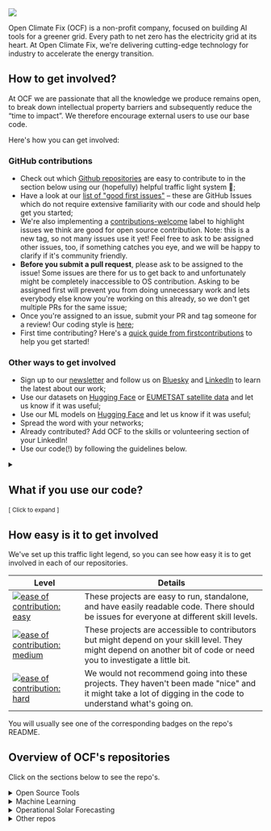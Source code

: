 
<img src="https://cdn.prod.website-files.com/62d92550f6774db58d441cca/6324a2038936ecda71599a8b_OCF_Logo_black_trans.png" style="background-color:white;" />

Open Climate Fix (OCF) is a non-profit company, focused on building AI tools for a greener grid.
Every path to net zero has the electricity grid at its heart.
At Open Climate Fix, we're delivering cutting-edge technology for industry to accelerate the energy transition.

## How to get involved?
At OCF we are passionate that all the knowledge we produce remains open, to break down intellectual property barriers and subsequently reduce the “time to impact”. We therefore encourage external users to use our base code.

Here's how you can get involved:

### GitHub contributions

* Check out which [Github repositories](https://github.com/openclimatefix?view_as=public#overview-of-ocfs-repositories) are easy to contribute to in the section below using our (hopefully) helpful traffic light system 🚦;
* Have a look at our [list of "good first issues"](https://github.com/search?l=&p=1&q=user%3Aopenclimatefix+label%3A%22good+first+issue%22&ref=advsearch&type=Issues&utf8=%E2%9C%93&state=open) – these are GitHub Issues which do not require extensive familiarity with our code and should help get you started;
* We're also implementing a [contributions-welcome](https://github.com/search?q=user%3Aopenclimatefix+label%3A%22contributions-welcome%22&ref=advsearch&type=issues&utf8=%E2%9C%93&state=open) label to highlight issues we think are good for open source contribution. Note: this is a new tag, so not many issues use it yet! Feel free to ask to be assigned other issues, too, if something catches you eye, and we will be happy to clarify if it's community friendly.
* **Before you submit a pull request**, please ask to be assigned to the issue! Some issues are there for us to get back to and unfortunately might be completely inaccessible to OS contribution. Asking to be assigned first will prevent you from doing unnecessary work and lets everybody else know you're working on this already, so we don't get multiple PRs for the same issue;
* Once you're assigned to an issue, submit your PR and tag someone for a review! Our coding style is [here](https://github.com/openclimatefix/.github/blob/main/coding_style.md);
* First time contributing? Here's a [quick guide from firstcontributions](https://github.com/firstcontributions/first-contributions) to help you get started!

### Other ways to get involved
* Sign up to our [newsletter](https://ocfnews.substack.com/?utm_source=substack&utm_medium=web&utm_campaign=substack_profile) and follow us on [Bluesky](https://bsky.app/profile/openclimatefix.org) and [LinkedIn](https://www.linkedin.com/company/19123036/admin/) to learn the latest about our work;
* Use our datasets on [Hugging Face](https://huggingface.co/openclimatefix) or [EUMETSAT satellite data](https://console.cloud.google.com/marketplace/product/bigquery-public-data/eumetsat-seviri-rss?hl=en-GB&project=solar-pv-nowcasting) and let us know if it was useful;
* Use our ML models on [Hugging Face](https://huggingface.co/openclimatefix) and let us know if it was useful;
* Spread the word with your networks;
* Already contributed? Add OCF to the skills or volunteering section of your LinkedIn!
* Use our code(!) by following the guidelines below.


<details><summary><a>
  <h2>What if you use our code?</h2> <small>[ Click to expand ]</small>
</a></summary>

In order for us to understand the use of our models, and to demonstrate impact to future funders, it is invaluable for us to know who is using the code and, if possible, how.

We licence the code in this repository under a permissive MIT licence and if you are using the code or deriving from it, we request that you attribute the use of Open Climate Fix’s work in your product by adding the text below:

#### 'original code by [Open Climate Fix](https://github.com/openclimatefix)'

If you're a contributor, we'd love for you to share your work! We ask our community to refer to themselves as an Open Climate Fix Community Contributor, specifically across social media channels and on personal CVs or portfolios.

</details>

## How easy is it to get involved
We've set up this traffic light legend, so you can see how easy it is to get involved in each of our repositories.


| Level | Details|
|--- | ---- |
|[![ease of contribution: easy](https://img.shields.io/badge/ease%20of%20contribution:%20easy-32bd50)](https://github.com/openclimatefix/ocf-meta-repo?tab=readme-ov-file#how-easy-is-it-to-get-involved) | These projects are easy to run, standalone, and have easily readable code. There should be issues for everyone at different skill levels.                         |
| [![ease of contribution: medium](https://img.shields.io/badge/ease%20of%20contribution:%20medium-f4900c)](https://github.com/openclimatefix/ocf-meta-repo?tab=readme-ov-file#how-easy-is-it-to-get-involved)  | These projects are accessible to contributors but might depend on your skill level. They might depend on another bit of code or need you to investigate a little bit.
| [![ease of contribution: hard](https://img.shields.io/badge/ease%20of%20contribution:%20hard-bb2629)](https://github.com/openclimatefix/ocf-meta-repo?tab=readme-ov-file#how-easy-is-it-to-get-involved) | We would not recommend going into these projects. They haven't been made "nice" and it might take a lot of digging in the code to understand what's going on.      |

You will usually see one of the corresponding badges on the repo's README.


## Overview of OCF's repositories

Click on the sections below to see the repo's.

<details><summary><a>Open Source Tools</a></summary>

| Repo                                                                                                     | Description                           | Main Developer                                     | Easy to contribute ? |
|----------------------------------------------------------------------------------------------------------|---------------------------------------|----------------------------------------------------| --- |
| [Open-Source-Quartz-Solar-Forecast](https://github.com/openclimatefix/Open-Source-Quartz-Solar-Forecast) | Open Source Solar Site Level Forecast | [Zak Watts](https://github.com/zakwatts) and [Peter Dudfield](https://github.com/peterdudfield)           | 🟢
| [NWP consumer](https://github.com/openclimatefix/nwp-consumer)                                           | Microservice for consuming NWP data.  | [Sol Cotton](https://github.com/devsjc) and [Peter Dudfield](https://github.com/peterdudfield)           | 🟢
| [Elexonpy](https://github.com/openclimatefix/elexonpy)                                                   | Python wrapper for UK Elexon data     | [Peter Dudfield](https://github.com/peterdudfield) | 🟢
| [open-data-pvnet](https://github.com/openclimatefix/open-data-pvnet)     | Solar Forecasting using PVNet on Open Data    | [Sukhil Patel](https://github.com/Sukh-P) and [Peter Dudfield](https://github.com/peterdudfield)| 🟢

</details>

<details><summary><a>Machine Learning</a></summary>

### Main repositories for our ML experiments

| Repo                                                                       | Description                                                                                                                                                                                                                                                                                                                              | Main Developer                                     | Easy to contribute? |
|----------------------------------------------------------------------------|------------------------------------------------------------------------------------------------------------------------------------------------------------------------------------------------------------------------------------------------------------------------------------------------------------------------------------------|----------------------------------------------------|---------------------|
| [ocf-data-sampler](https://github.com/openclimatefix/ocf-data-sampler)                   | Library for creating samples suitable for ML from weather and power datasets | [James Fulton](https://github.com/dfulu) and [Alex Udaltsova](https://github.com/AUdaltsova) | 🟢
| [PVnet](https://github.com/openclimatefix/pvnet)                           | PV net main repo | [James Fulton](https://github.com/dfulu), [Sukhil Patel](https://github.com/Sukh-P) and [Alex Udaltsova](https://github.com/AUdaltsova) | 🔴
| [PVNet-summation](https://github.com/openclimatefix/PVNet-summation)       | This project is used for training a model to sum the GSP predictions of PVNet into a national estimate     | [James Fulton](https://github.com/dfulu) and [Felix Peretz](https://github.com/felix-e-h-p) | 🔴                 |
| [pv-site-prediction](https://github.com/openclimatefix/pv-site-prediction) | ML experiments and models for SBRI project | [Zak Watts](https://github.com/zakwatts) and [Peter Dudfield](https://github.com/peterdudfield) | 🔴
| [UK PV National XG](https://github.com/openclimatefix/uk-pv-national-xg)   | National GSP PV forecasting using Gradient Boosted Methods.     | [Peter Dudfield](https://github.com/peterdudfield) and [Sukhil Patel](https://github.com/Sukh-P)  | 🔴                 |

### PyTorch implementations of ML models from the literature

| Repo                                                                         | Description  |    Main Developer      | Easy to contribute ? |
|------------------------------------------------------------------------------|------------------------|-------| --- |
| [Graph Weather](https://github.com/openclimatefix/graph_weather)         | PyTorch implementation of Ryan Keisler's 2022 "Forecasting Global Weather with Graph Neural Networks" paper (https://arxiv.org/abs/2202.07575) | [Jacob Bieker](https://github.com/jacobbieker) | 🟢
| [MetNet](https://github.com/openclimatefix/metnet)                           | PyTorch Implementation of Google Research's MetNet ([Sønderby et al. 2020](https://arxiv.org/abs/2003.12140)), inspired from Thomas Capelle's [metnet_pytorch](https://github.com/tcapelle/metnet_pytorch/tree/master/metnet_pytorch). | [Jacob Bieker](https://github.com/jacobbieker) | 🟢
| [Skillful Nowcasting](https://github.com/openclimatefix/skillful_nowcasting) | Implementation of DeepMind's Skillful Nowcasting GAN ([Ravuri et al. 2021](https://arxiv.org/abs/2104.00954)) in PyTorch Lightning. | [Jacob Bieker](https://github.com/jacobbieker) | 🟠
| [Perceiver Pytorch](https://github.com/openclimatefix/perceiver-pytorch)     | Implementation of DeepMind's Perceiver ([Jaegle et al. 2021](https://arxiv.org/abs/2103.03206)) and Perceiver IO ([Jaegle et al. 2021](https://arxiv.org/abs/2107.14795)) in Pytorch. Forked from [lucidrains/perceiver-pytorch](https://github.com/lucidrains/perceiver-pytorch) |[Jack Kelly](https://github.com/JackKelly) | 🔴

</details>

<details><summary><a>Operational Solar Forecasting</a></summary>

### General

| Repo                                                                               | Description  |    Main Developer      | Easy to contribute ? |
|------------------------------------------------------------------------------------|------------------------|-------| --- |
| [pv-site-datamodel](https://github.com/openclimatefix/pv-site-datamodel)           | Datamodel for PV sites | [Peter Dudfield](https://github.com/peterdudfield) and [Sol Cotton](https://github.com/devsjc) | 🟢
| [ocf-infrastructure](https://github.com/openclimatefix/ocf-infrastructure)                | Infrastructure code for OCF's cloud environments  | [Sol Cotton](https://github.com/devsjc) and [Peter Dudfield](https://github.com/peterdudfield) | 🟠
| [Satellite Consumer](https://github.com/openclimatefix/satellite-consumer)                                   | Consumer for Satellite data | [Sol Cotton](https://github.com/devsjc) and [Peter Dudfield](https://github.com/peterdudfield) | 🟠
| [analysis-dashboard ](https://github.com/openclimatefix/uk-analysis-dashboard )    | This is a Streamlit app for the OCF team that reports database statistics | [Peter Dudfield](https://github.com/peterdudfield) and [Aditya Sawant](https://github.com/ADIMANV) | 🔴
| [Nowcasting Alerts Cron](https://github.com/openclimatefix/nowcasting_alerts_cron) | Nowcasting Alerts cron Worker | [Brad Fulford](https://github.com/braddf) and [Sol Cotton](https://github.com/devsjc) | 🔴

## UK

| Repo                                                                              | Description  |    Main Developer      | Easy to contribute ? |
|-----------------------------------------------------------------------------------|------------------------|-------|  --- |
| [nowcasting_datamodel](https://github.com/openclimatefix/nowcasting_datamodel)    | Datamodel for the nowcasting project | [Peter Dudfield](https://github.com/peterdudfield) and [James Fulton](https://github.com/dfulu) | 🟢
| [GSPConsumer](https://github.com/openclimatefix/gspconsumer)                      | Collect GSP solar generation data from PVLive | [Peter Dudfield](https://github.com/peterdudfield) and [Sol Cotton](https://github.com/devsjc)  | 🟠
| [PVConsumer](https://github.com/openclimatefix/PVConsumer)                       | Consumer PV data from various sources | [Peter Dudfield](https://github.com/peterdudfield) | 🟠
| [PVoutput](https://github.com/openclimatefix/pvoutput)                            | Python code for downloading PV data from PVOutput.org | [Jack Kelly](https://github.com/JackKelly) | 🟠
| [pv-site-api](https://github.com/openclimatefix/pv-site-api)                      | Site specific API for SBRI project | [Peter Dudfield](https://github.com/peterdudfield) and [Brad Fulford](https://github.com/braddf)             | 🟠
| [pvnet_app](https://github.com/openclimatefix/pvnet_app)                          | Application for running PVNet in production | [James Fulton](https://github.com/dfulu) and [Peter Dudfield](https://github.com/peterdudfield) | 🟠
| [quartz-frontend](https://github.com/openclimatefix/quartz-frontend)              | Front End repo for the Nowcasting project. | [Brad Fulford](https://github.com/braddf) and [Peter Dudfield](https://github.com/peterdudfield) | 🟠
| [uk-pv-national-gsp-api](https://github.com/openclimatefix/uk-pv-national-gsp-api) | API for hosting nowcasting solar predictions | [Peter Dudfield](https://github.com/peterdudfield) and [Brad Fulford](https://github.com/braddf)| 🟠
| [pv-site-production](https://github.com/openclimatefix/pv-site-production)        | Production service for PV site level forecasts | [Peter Dudfield](https://github.com/peterdudfield) and [Zak Watts](https://github.com/zakwatts) | 🔴
| [uk-pv-forecast-blend](https://github.com/openclimatefix/uk-pv-forecast-blend) | Service to blend forecast together | [Peter Dudfield](https://github.com/peterdudfield) and [James Fulton](https://github.com/dfulu) | 🔴

## India

| Repo                                                                       | Description  |    Main Developer      | Easy to contribute ? |
|----------------------------------------------------------------------------|------------------------|-------| --- |
| [india-api](https://github.com/openclimatefix/india-api)                   | API India solar and wind data | [Sol Cotton](https://github.com/devsjc) and [Peter Dudfield](https://github.com/peterdudfield) | 🟢
| [india-forecast-app](https://github.com/openclimatefix/india-forecast-app) | Runs wind and PV forecasts for India and saves to database | [Sukhil Patel](https://github.com/Sukh-P) and [Peter Dudfield](https://github.com/peterdudfield) | 🔴

</details>

<details><summary><a>Other repos</a></summary>

| Repo                                                                     | Description                                                                                            | Main Developer                                 | Easy to contribute ? |
|--------------------------------------------------------------------------|--------------------------------------------------------------------------------------------------------|------------------------------------------------| --- |
| [GFS Downloader](https://github.com/openclimatefix/gfs-downloader)       | NCEP GFS 0.25 Degree Global Forecast Grids Historical Archive: https://rda.ucar.edu/datasets/ds084.1/ | [Zak Watts](https://github.com/zakwatts) | 🟢
| [OCF Blocs2](https://github.com/openclimatefix/ocf_blosc2)               | Blosc2 codec used for OCF's Zarr compression | [Peter Dudfield](https://github.com/peterdudfield) | 🟢
| [Solar and Storage](https://github.com/openclimatefix/solar-and-storage) | Solar and Storage optimization code | [Peter Dudfield](https://github.com/peterdudfield) | 🟢
| [Status API](https://github.com/openclimatefix/quartz-status) | Status API for Quartz ecosystem | [Brad Fulford](https://github.com/braddf) and [Sol Cotton](https://github.com/devsjc) | 🟠
| [.github](https://github.com/openclimatefix/.github)                     | Various Community Health Files | [Peter Dudfield](https://github.com/peterdudfield) | 🔴


For a complete list of all of OCF's repositories tagged with "nowcasting", see [this link](https://github.com/search?l=&o=desc&q=topic%3Anowcasting+org%3Aopenclimatefix&s=updated&type=Repositories)

</details>

